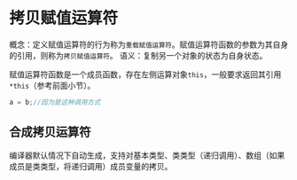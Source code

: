 # 拷贝赋值运算符
概念：定义赋值运算符的行为称为`重载赋值运算符`。赋值运算符函数的参数为其自身的引用，则称为`拷贝赋值运算符`。
语义：复制另一个对象的状态为自身状态。

赋值运算符函数是一个成员函数，存在左侧运算对象`this`，一般要求返回其引用`*this`（参考前面小节）。
```cpp
a = b;//因为是这种调用方式
```

## 合成拷贝运算符
编译器默认情况下自动生成，支持对基本类型、类类型（递归调用）、数组（如果成员是类类型，将递归调用）成员变量的拷贝。
